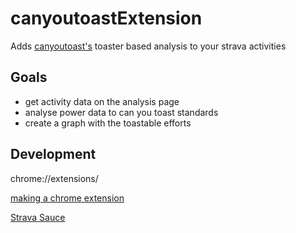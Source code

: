 # canyoutoastExtension
Adds [canyoutoast's](https://canyoutoast.com) toaster based analysis to your strava activities

## Goals
- get activity data on the analysis page
- analyse power data to can you toast standards
- create a graph with the toastable efforts

## Development

chrome://extensions/

[making a chrome extension](https://developer.chrome.com/docs/extensions/get-started/tutorial/hello-world#overview)

[Strava Sauce](https://www.sauce.llc/#about)